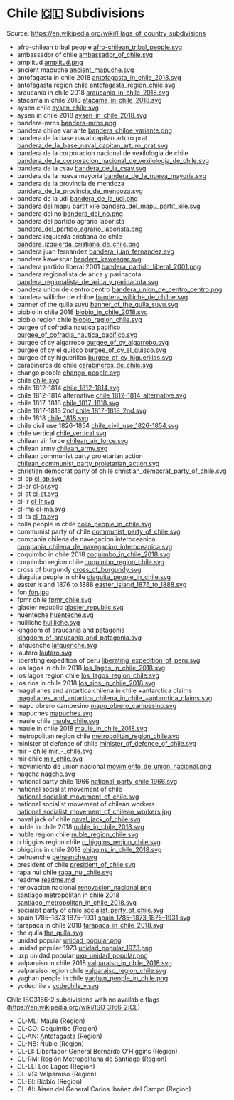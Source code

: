 # Chile 🇨🇱 Subdivisions

Source: https://en.wikipedia.org/wiki/Flags_of_country_subdivisions

* afro-chilean tribal people [afro-chilean_tribal_people.svg](https://github.com/amckenna41/iso3166-flag-icons/blob/main/iso3166-2-icons/CL/afro-chilean_tribal_people.svg)
* ambassador of chile [ambassador_of_chile.svg](https://github.com/amckenna41/iso3166-flag-icons/blob/main/iso3166-2-icons/CL/ambassador_of_chile.svg)
* amplitud [amplitud.png](https://github.com/amckenna41/iso3166-flag-icons/blob/main/iso3166-2-icons/CL/amplitud.png)
* ancient mapuche [ancient_mapuche.svg](https://github.com/amckenna41/iso3166-flag-icons/blob/main/iso3166-2-icons/CL/ancient_mapuche.svg)
* antofagasta in chile 2018 [antofagasta_in_chile_2018.svg](https://github.com/amckenna41/iso3166-flag-icons/blob/main/iso3166-2-icons/CL/antofagasta_in_chile_2018.svg)
* antofagasta region chile [antofagasta_region_chile.svg](https://github.com/amckenna41/iso3166-flag-icons/blob/main/iso3166-2-icons/CL/antofagasta_region_chile.svg)
* araucania in chile 2018 [araucania_in_chile_2018.svg](https://github.com/amckenna41/iso3166-flag-icons/blob/main/iso3166-2-icons/CL/araucania_in_chile_2018.svg)
* atacama in chile 2018 [atacama_in_chile_2018.svg](https://github.com/amckenna41/iso3166-flag-icons/blob/main/iso3166-2-icons/CL/atacama_in_chile_2018.svg)
* aysen chile [aysen_chile.svg](https://github.com/amckenna41/iso3166-flag-icons/blob/main/iso3166-2-icons/CL/aysen_chile.svg)
* aysen in chile 2018 [aysen_in_chile_2018.svg](https://github.com/amckenna41/iso3166-flag-icons/blob/main/iso3166-2-icons/CL/aysen_in_chile_2018.svg)
* bandera-mrns [bandera-mrns.png](https://github.com/amckenna41/iso3166-flag-icons/blob/main/iso3166-2-icons/CL/bandera-mrns.png)
* bandera chiloe variante [bandera_chiloe_variante.png](https://github.com/amckenna41/iso3166-flag-icons/blob/main/iso3166-2-icons/CL/bandera_chiloe_variante.png)
* bandera de la base naval capitan arturo prat [bandera_de_la_base_naval_capitan_arturo_prat.svg](https://github.com/amckenna41/iso3166-flag-icons/blob/main/iso3166-2-icons/CL/bandera_de_la_base_naval_capitan_arturo_prat.svg)
* bandera de la corporacion nacional de vexilologia de chile [bandera_de_la_corporacion_nacional_de_vexilologia_de_chile.svg](https://github.com/amckenna41/iso3166-flag-icons/blob/main/iso3166-2-icons/CL/bandera_de_la_corporacion_nacional_de_vexilologia_de_chile.svg)
* bandera de la csav [bandera_de_la_csav.svg](https://github.com/amckenna41/iso3166-flag-icons/blob/main/iso3166-2-icons/CL/bandera_de_la_csav.svg)
* bandera de la nueva mayoria [bandera_de_la_nueva_mayoria.svg](https://github.com/amckenna41/iso3166-flag-icons/blob/main/iso3166-2-icons/CL/bandera_de_la_nueva_mayoria.svg)
* bandera de la provincia de mendoza [bandera_de_la_provincia_de_mendoza.svg](https://github.com/amckenna41/iso3166-flag-icons/blob/main/iso3166-2-icons/CL/bandera_de_la_provincia_de_mendoza.svg)
* bandera de la udi [bandera_de_la_udi.png](https://github.com/amckenna41/iso3166-flag-icons/blob/main/iso3166-2-icons/CL/bandera_de_la_udi.png)
* bandera del mapu partit xile [bandera_del_mapu_partit_xile.svg](https://github.com/amckenna41/iso3166-flag-icons/blob/main/iso3166-2-icons/CL/bandera_del_mapu_partit_xile.svg)
* bandera del no [bandera_del_no.png](https://github.com/amckenna41/iso3166-flag-icons/blob/main/iso3166-2-icons/CL/bandera_del_no.png)
* bandera del partido agrario laborista [bandera_del_partido_agrario_laborista.png](https://github.com/amckenna41/iso3166-flag-icons/blob/main/iso3166-2-icons/CL/bandera_del_partido_agrario_laborista.png)
* bandera izquierda cristiana de chile [bandera_izquierda_cristiana_de_chile.png](https://github.com/amckenna41/iso3166-flag-icons/blob/main/iso3166-2-icons/CL/bandera_izquierda_cristiana_de_chile.png)
* bandera juan fernandez [bandera_juan_fernandez.svg](https://github.com/amckenna41/iso3166-flag-icons/blob/main/iso3166-2-icons/CL/bandera_juan_fernandez.svg)
* bandera kawesqar [bandera_kawesqar.svg](https://github.com/amckenna41/iso3166-flag-icons/blob/main/iso3166-2-icons/CL/bandera_kawesqar.svg)
* bandera partido liberal 2001 [bandera_partido_liberal_2001.png](https://github.com/amckenna41/iso3166-flag-icons/blob/main/iso3166-2-icons/CL/bandera_partido_liberal_2001.png)
* bandera regionalista de arica y parinacota [bandera_regionalista_de_arica_y_parinacota.svg](https://github.com/amckenna41/iso3166-flag-icons/blob/main/iso3166-2-icons/CL/bandera_regionalista_de_arica_y_parinacota.svg)
* bandera union de centro centro [bandera_union_de_centro_centro.png](https://github.com/amckenna41/iso3166-flag-icons/blob/main/iso3166-2-icons/CL/bandera_union_de_centro_centro.png)
* bandera williche de chiloe [bandera_williche_de_chiloe.svg](https://github.com/amckenna41/iso3166-flag-icons/blob/main/iso3166-2-icons/CL/bandera_williche_de_chiloe.svg)
* banner of the qulla suyu [banner_of_the_qulla_suyu.svg](https://github.com/amckenna41/iso3166-flag-icons/blob/main/iso3166-2-icons/CL/banner_of_the_qulla_suyu.svg)
* biobio in chile 2018 [biobio_in_chile_2018.svg](https://github.com/amckenna41/iso3166-flag-icons/blob/main/iso3166-2-icons/CL/biobio_in_chile_2018.svg)
* biobio region chile [biobio_region_chile.svg](https://github.com/amckenna41/iso3166-flag-icons/blob/main/iso3166-2-icons/CL/biobio_region_chile.svg)
* burgee of cofradia nautica pacifico [burgee_of_cofradia_nautica_pacifico.svg](https://github.com/amckenna41/iso3166-flag-icons/blob/main/iso3166-2-icons/CL/burgee_of_cofradia_nautica_pacifico.svg)
* burgee of cy algarrobo [burgee_of_cy_algarrobo.svg](https://github.com/amckenna41/iso3166-flag-icons/blob/main/iso3166-2-icons/CL/burgee_of_cy_algarrobo.svg)
* burgee of cy el quisco [burgee_of_cy_el_quisco.svg](https://github.com/amckenna41/iso3166-flag-icons/blob/main/iso3166-2-icons/CL/burgee_of_cy_el_quisco.svg)
* burgee of cy higuerillas [burgee_of_cy_higuerillas.svg](https://github.com/amckenna41/iso3166-flag-icons/blob/main/iso3166-2-icons/CL/burgee_of_cy_higuerillas.svg)
* carabineros de chile [carabineros_de_chile.svg](https://github.com/amckenna41/iso3166-flag-icons/blob/main/iso3166-2-icons/CL/carabineros_de_chile.svg)
* chango people [chango_people.svg](https://github.com/amckenna41/iso3166-flag-icons/blob/main/iso3166-2-icons/CL/chango_people.svg)
* chile [chile.svg](https://github.com/amckenna41/iso3166-flag-icons/blob/main/iso3166-2-icons/CL/chile.svg)
* chile 1812-1814 [chile_1812-1814.svg](https://github.com/amckenna41/iso3166-flag-icons/blob/main/iso3166-2-icons/CL/chile_1812-1814.svg)
* chile 1812-1814 alternative [chile_1812-1814_alternative.svg](https://github.com/amckenna41/iso3166-flag-icons/blob/main/iso3166-2-icons/CL/chile_1812-1814_alternative.svg)
* chile 1817-1818 [chile_1817-1818.svg](https://github.com/amckenna41/iso3166-flag-icons/blob/main/iso3166-2-icons/CL/chile_1817-1818.svg)
* chile 1817-1818 2nd [chile_1817-1818_2nd.svg](https://github.com/amckenna41/iso3166-flag-icons/blob/main/iso3166-2-icons/CL/chile_1817-1818_2nd.svg)
* chile 1818 [chile_1818.svg](https://github.com/amckenna41/iso3166-flag-icons/blob/main/iso3166-2-icons/CL/chile_1818.svg)
* chile civil use 1826-1854 [chile_civil_use_1826-1854.svg](https://github.com/amckenna41/iso3166-flag-icons/blob/main/iso3166-2-icons/CL/chile_civil_use_1826-1854.svg)
* chile vertical [chile_vertical.svg](https://github.com/amckenna41/iso3166-flag-icons/blob/main/iso3166-2-icons/CL/chile_vertical.svg)
* chilean air force [chilean_air_force.svg](https://github.com/amckenna41/iso3166-flag-icons/blob/main/iso3166-2-icons/CL/chilean_air_force.svg)
* chilean army [chilean_army.svg](https://github.com/amckenna41/iso3166-flag-icons/blob/main/iso3166-2-icons/CL/chilean_army.svg)
* chilean communist party proletarian action [chilean_communist_party_proletarian_action.svg](https://github.com/amckenna41/iso3166-flag-icons/blob/main/iso3166-2-icons/CL/chilean_communist_party_proletarian_action.svg)
* christian democrat party of chile [christian_democrat_party_of_chile.svg](https://github.com/amckenna41/iso3166-flag-icons/blob/main/iso3166-2-icons/CL/christian_democrat_party_of_chile.svg)
* cl-ap [cl-ap.svg](https://github.com/amckenna41/iso3166-flag-icons/blob/main/iso3166-2-icons/CL/cl-ap.svg)
* cl-ar [cl-ar.svg](https://github.com/amckenna41/iso3166-flag-icons/blob/main/iso3166-2-icons/CL/cl-ar.svg)
* cl-at [cl-at.svg](https://github.com/amckenna41/iso3166-flag-icons/blob/main/iso3166-2-icons/CL/cl-at.svg)
* cl-lr [cl-lr.svg](https://github.com/amckenna41/iso3166-flag-icons/blob/main/iso3166-2-icons/CL/cl-lr.svg)
* cl-ma [cl-ma.svg](https://github.com/amckenna41/iso3166-flag-icons/blob/main/iso3166-2-icons/CL/cl-ma.svg)
* cl-ta [cl-ta.svg](https://github.com/amckenna41/iso3166-flag-icons/blob/main/iso3166-2-icons/CL/cl-ta.svg)
* colla people in chile [colla_people_in_chile.svg](https://github.com/amckenna41/iso3166-flag-icons/blob/main/iso3166-2-icons/CL/colla_people_in_chile.svg)
* communist party of chile [communist_party_of_chile.svg](https://github.com/amckenna41/iso3166-flag-icons/blob/main/iso3166-2-icons/CL/communist_party_of_chile.svg)
* compania chilena de navegacion interoceanica [compania_chilena_de_navegacion_interoceanica.svg](https://github.com/amckenna41/iso3166-flag-icons/blob/main/iso3166-2-icons/CL/compania_chilena_de_navegacion_interoceanica.svg)
* coquimbo in chile 2018 [coquimbo_in_chile_2018.svg](https://github.com/amckenna41/iso3166-flag-icons/blob/main/iso3166-2-icons/CL/coquimbo_in_chile_2018.svg)
* coquimbo region chile [coquimbo_region_chile.svg](https://github.com/amckenna41/iso3166-flag-icons/blob/main/iso3166-2-icons/CL/coquimbo_region_chile.svg)
* cross of burgundy [cross_of_burgundy.svg](https://github.com/amckenna41/iso3166-flag-icons/blob/main/iso3166-2-icons/CL/cross_of_burgundy.svg)
* diaguita people in chile [diaguita_people_in_chile.svg](https://github.com/amckenna41/iso3166-flag-icons/blob/main/iso3166-2-icons/CL/diaguita_people_in_chile.svg)
* easter island 1876 to 1888 [easter_island_1876_to_1888.svg](https://github.com/amckenna41/iso3166-flag-icons/blob/main/iso3166-2-icons/CL/easter_island_1876_to_1888.svg)
* fon [fon.jpg](https://github.com/amckenna41/iso3166-flag-icons/blob/main/iso3166-2-icons/CL/fon.jpg)
* fpmr chile [fpmr_chile.svg](https://github.com/amckenna41/iso3166-flag-icons/blob/main/iso3166-2-icons/CL/fpmr_chile.svg)
* glacier republic [glacier_republic.svg](https://github.com/amckenna41/iso3166-flag-icons/blob/main/iso3166-2-icons/CL/glacier_republic.svg)
* huenteche [huenteche.svg](https://github.com/amckenna41/iso3166-flag-icons/blob/main/iso3166-2-icons/CL/huenteche.svg)
* huilliche [huilliche.svg](https://github.com/amckenna41/iso3166-flag-icons/blob/main/iso3166-2-icons/CL/huilliche.svg)
* kingdom of araucania and patagonia [kingdom_of_araucania_and_patagonia.svg](https://github.com/amckenna41/iso3166-flag-icons/blob/main/iso3166-2-icons/CL/kingdom_of_araucania_and_patagonia.svg)
* lafquenche [lafquenche.svg](https://github.com/amckenna41/iso3166-flag-icons/blob/main/iso3166-2-icons/CL/lafquenche.svg)
* lautaro [lautaro.svg](https://github.com/amckenna41/iso3166-flag-icons/blob/main/iso3166-2-icons/CL/lautaro.svg)
* liberating expedition of peru [liberating_expedition_of_peru.svg](https://github.com/amckenna41/iso3166-flag-icons/blob/main/iso3166-2-icons/CL/liberating_expedition_of_peru.svg)
* los lagos in chile 2018 [los_lagos_in_chile_2018.svg](https://github.com/amckenna41/iso3166-flag-icons/blob/main/iso3166-2-icons/CL/los_lagos_in_chile_2018.svg)
* los lagos region chile [los_lagos_region_chile.svg](https://github.com/amckenna41/iso3166-flag-icons/blob/main/iso3166-2-icons/CL/los_lagos_region_chile.svg)
* los rios in chile 2018 [los_rios_in_chile_2018.svg](https://github.com/amckenna41/iso3166-flag-icons/blob/main/iso3166-2-icons/CL/los_rios_in_chile_2018.svg)
* magallanes and antartica chilena in chile +antarctica claims [magallanes_and_antartica_chilena_in_chile_+antarctica_claims.svg](https://github.com/amckenna41/iso3166-flag-icons/blob/main/iso3166-2-icons/CL/magallanes_and_antartica_chilena_in_chile_+antarctica_claims.svg)
* mapu obrero campesino [mapu_obrero_campesino.svg](https://github.com/amckenna41/iso3166-flag-icons/blob/main/iso3166-2-icons/CL/mapu_obrero_campesino.svg)
* mapuches [mapuches.svg](https://github.com/amckenna41/iso3166-flag-icons/blob/main/iso3166-2-icons/CL/mapuches.svg)
* maule chile [maule_chile.svg](https://github.com/amckenna41/iso3166-flag-icons/blob/main/iso3166-2-icons/CL/maule_chile.svg)
* maule in chile 2018 [maule_in_chile_2018.svg](https://github.com/amckenna41/iso3166-flag-icons/blob/main/iso3166-2-icons/CL/maule_in_chile_2018.svg)
* metropolitan region chile [metropolitan_region_chile.svg](https://github.com/amckenna41/iso3166-flag-icons/blob/main/iso3166-2-icons/CL/metropolitan_region_chile.svg)
* minister of defence of chile [minister_of_defence_of_chile.svg](https://github.com/amckenna41/iso3166-flag-icons/blob/main/iso3166-2-icons/CL/minister_of_defence_of_chile.svg)
* mir - chile [mir_-_chile.svg](https://github.com/amckenna41/iso3166-flag-icons/blob/main/iso3166-2-icons/CL/mir_-_chile.svg)
* mir chile [mir_chile.svg](https://github.com/amckenna41/iso3166-flag-icons/blob/main/iso3166-2-icons/CL/mir_chile.svg)
* movimiento de union nacional [movimiento_de_union_nacional.png](https://github.com/amckenna41/iso3166-flag-icons/blob/main/iso3166-2-icons/CL/movimiento_de_union_nacional.png)
* nagche [nagche.svg](https://github.com/amckenna41/iso3166-flag-icons/blob/main/iso3166-2-icons/CL/nagche.svg)
* national party chile 1966 [national_party_chile_1966.svg](https://github.com/amckenna41/iso3166-flag-icons/blob/main/iso3166-2-icons/CL/national_party_chile_1966.svg)
* national socialist movement of chile [national_socialist_movement_of_chile.svg](https://github.com/amckenna41/iso3166-flag-icons/blob/main/iso3166-2-icons/CL/national_socialist_movement_of_chile.svg)
* national socialist movement of chilean workers [national_socialist_movement_of_chilean_workers.jpg](https://github.com/amckenna41/iso3166-flag-icons/blob/main/iso3166-2-icons/CL/national_socialist_movement_of_chilean_workers.jpg)
* naval jack of chile [naval_jack_of_chile.svg](https://github.com/amckenna41/iso3166-flag-icons/blob/main/iso3166-2-icons/CL/naval_jack_of_chile.svg)
* nuble in chile 2018 [nuble_in_chile_2018.svg](https://github.com/amckenna41/iso3166-flag-icons/blob/main/iso3166-2-icons/CL/nuble_in_chile_2018.svg)
* nuble region chile [nuble_region_chile.svg](https://github.com/amckenna41/iso3166-flag-icons/blob/main/iso3166-2-icons/CL/nuble_region_chile.svg)
* o higgins region chile [o_higgins_region_chile.svg](https://github.com/amckenna41/iso3166-flag-icons/blob/main/iso3166-2-icons/CL/o_higgins_region_chile.svg)
* ohiggins in chile 2018 [ohiggins_in_chile_2018.svg](https://github.com/amckenna41/iso3166-flag-icons/blob/main/iso3166-2-icons/CL/ohiggins_in_chile_2018.svg)
* pehuenche [pehuenche.svg](https://github.com/amckenna41/iso3166-flag-icons/blob/main/iso3166-2-icons/CL/pehuenche.svg)
* president of chile [president_of_chile.svg](https://github.com/amckenna41/iso3166-flag-icons/blob/main/iso3166-2-icons/CL/president_of_chile.svg)
* rapa nui chile [rapa_nui_chile.svg](https://github.com/amckenna41/iso3166-flag-icons/blob/main/iso3166-2-icons/CL/rapa_nui_chile.svg)
* readme [readme.md](https://github.com/amckenna41/iso3166-flag-icons/blob/main/iso3166-2-icons/CL/readme.md)
* renovacion nacional [renovacion_nacional.png](https://github.com/amckenna41/iso3166-flag-icons/blob/main/iso3166-2-icons/CL/renovacion_nacional.png)
* santiago metropolitan in chile 2018 [santiago_metropolitan_in_chile_2018.svg](https://github.com/amckenna41/iso3166-flag-icons/blob/main/iso3166-2-icons/CL/santiago_metropolitan_in_chile_2018.svg)
* socialist party of chile [socialist_party_of_chile.svg](https://github.com/amckenna41/iso3166-flag-icons/blob/main/iso3166-2-icons/CL/socialist_party_of_chile.svg)
* spain 1785–1873 1875–1931 [spain_1785–1873_1875–1931.svg](https://github.com/amckenna41/iso3166-flag-icons/blob/main/iso3166-2-icons/CL/spain_1785–1873_1875–1931.svg)
* tarapaca in chile 2018 [tarapaca_in_chile_2018.svg](https://github.com/amckenna41/iso3166-flag-icons/blob/main/iso3166-2-icons/CL/tarapaca_in_chile_2018.svg)
* the qulla [the_qulla.svg](https://github.com/amckenna41/iso3166-flag-icons/blob/main/iso3166-2-icons/CL/the_qulla.svg)
* unidad popular [unidad_popular.png](https://github.com/amckenna41/iso3166-flag-icons/blob/main/iso3166-2-icons/CL/unidad_popular.png)
* unidad popular 1973 [unidad_popular_1973.png](https://github.com/amckenna41/iso3166-flag-icons/blob/main/iso3166-2-icons/CL/unidad_popular_1973.png)
* uxp unidad popular [uxp_unidad_popular.png](https://github.com/amckenna41/iso3166-flag-icons/blob/main/iso3166-2-icons/CL/uxp_unidad_popular.png)
* valparaiso in chile 2018 [valparaiso_in_chile_2018.svg](https://github.com/amckenna41/iso3166-flag-icons/blob/main/iso3166-2-icons/CL/valparaiso_in_chile_2018.svg)
* valparaiso region chile [valparaiso_region_chile.svg](https://github.com/amckenna41/iso3166-flag-icons/blob/main/iso3166-2-icons/CL/valparaiso_region_chile.svg)
* yaghan people in chile [yaghan_people_in_chile.png](https://github.com/amckenna41/iso3166-flag-icons/blob/main/iso3166-2-icons/CL/yaghan_people_in_chile.png)
* ycdechile v [ycdechile_v.svg](https://github.com/amckenna41/iso3166-flag-icons/blob/main/iso3166-2-icons/CL/ycdechile_v.svg)

Chile ISO3166-2 subdivisions with no available flags (https://en.wikipedia.org/wiki/ISO_3166-2:CL)

* CL-ML: Maule (Region)
* CL-CO: Coquimbo (Region)
* CL-AN: Antofagasta (Region)
* CL-NB: Ñuble (Region)
* CL-LI: Libertador General Bernardo O'Higgins (Region)
* CL-RM: Región Metropolitana de Santiago (Region)
* CL-LL: Los Lagos (Region)
* CL-VS: Valparaíso (Region)
* CL-BI: Biobío (Region)
* CL-AI: Aisén del General Carlos Ibañez del Campo (Region)